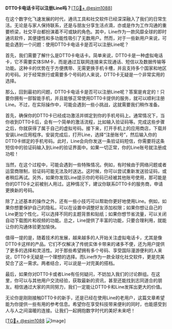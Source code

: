 **DTT0卡电话卡可以注册Line吗？**[[TG💪+ @esim1088](https://t.me/s/esim1088)]

在这个数字化飞速发展的时代，通讯工具和社交软件已经深深融入了我们的日常生活。无论是与家人保持联系，还是与朋友分享生活点滴，亦或是作为工作沟通的重要桥梁，社交平台都扮演着不可或缺的角色。其中，Line作为一款风靡全球的即时通讯软件，其便捷性和多功能性吸引了无数用户。然而，对于一些新用户来说，可能会遇到一个问题：使用DTT0卡电话卡是否可以注册Line呢？

首先，我们需要了解什么是DTT0卡电话卡。简单来说，DTT0卡是一种虚拟电话卡，它不需要实体SIM卡，而是通过互联网连接来实现通话、短信以及数据传输等功能。这种卡的优势在于方便携带、无需更换手机卡槽，并且支持多个国家和地区的号码。对于经常旅行或需要多个号码的人来说，DTT0卡无疑是一个非常实用的选择。

那么，回到最初的问题，DTT0卡电话卡是否可以注册Line呢？答案是肯定的！只要你拥有一部智能手机，并且能够正常使用DTT0卡提供的服务，就可以顺利注册Line。不过，在实际操作中，可能会遇到一些小挑战，这就需要我们稍作准备。

首先，确保你的DTT0卡已经成功激活并绑定到你的手机号码上。通常情况下，当你收到DTT0卡后，会有一个简单的激活流程，比如输入验证码等。完成这些步骤之后，你就获得了属于自己的虚拟号码。接下来，打开手机上的应用商店，下载并安装Line应用程序。安装完成后，打开Line，选择“注册账号”，然后输入你的DTT0卡绑定的手机号码。此时，Line会向你发送一条验证码短信，你需要将这条短信中的验证码输入到Line的验证界面中。如果一切正常，你的Line账号就注册成功啦！

当然，在这个过程中，可能会遇到一些特殊情况。例如，有时候由于网络问题或者运营商限制，验证码可能无法及时送达。这时候，你可以尝试重新发送验证码，或者稍后再试。另外，如果你发现Line提示你的号码已经被其他账号使用，那可能是你的DTT0卡之前被别人用过。这种情况下，建议你联系DTT0卡的服务商，申请更换新的号码。

除了上述基本的操作之外，还有一些小技巧可以帮助你更好地使用Line。例如，如果你想要保护自己的隐私，可以在设置中调整好友添加权限；如果你想让自己的Line更加个性化，可以选择不同的主题背景和贴纸；如果你想节省流量，可以关闭自动下载图片和视频的功能。总之，Line提供了丰富的功能，只要合理利用，就能让你的沟通体验更加愉快。

值得一提的是，随着技术的发展，越来越多的人开始关注虚拟电话卡，尤其是像DTT0卡这样的产品。它们不仅解决了传统实体卡带来的诸多不便，还为用户提供了更多的选择和灵活性。对于那些希望拥有多个号码、享受国际漫游便利的人来说，DTT0卡无疑是一个理想的选择。而Line作为一款全球化社交软件，更是完美契合了这一需求。两者结合，可以说是一对完美的搭档。

最后，如果你对DTT0卡或者Line有任何疑问，不妨加入我们的讨论群组。在这里，你可以与其他用户交流经验，获取最新的资讯，甚至还能找到志同道合的朋友。相信通过大家的共同努力，我们一定能让DTT0卡和Line发挥出更大的价值。

无论你是刚刚接触DTT0卡的新手，还是已经在使用Line的老用户，这篇文章希望能为你提供一些有用的参考信息。希望你在享受科技带来便利的同时，也能感受到人与人之间温暖的连接。让我们一起拥抱数字时代的美好未来吧！

[[TG💪+ @esim1088](https://t.me/s/esim1088) ![Image](https://i.postimg.cc/4NQfJmqS/Snipaste-2025-05-13-00-14-12.png)]